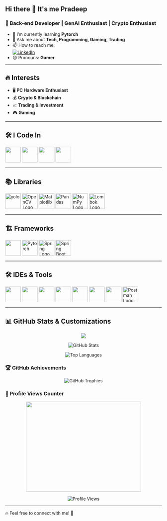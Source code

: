 ## Hi there 👋 It's me Pradeep  

### 🚀 Back-end Developer | GenAI Enthusiast | Crypto Enthusiast 

- 🤖 I’m currently learning **Pytorch**  
- 💬 Ask me about **Tech, Programming, Gaming, Trading**  
- 📫 How to reach me:  
  [![LinkedIn](https://img.shields.io/badge/LinkedIn-0077B5?style=for-the-badge&logo=linkedin&logoColor=white)](https://www.linkedin.com/in/pradeep-m-43aa2427a/)  
- 😄 Pronouns: **Gamer**  

---

## 🔥 Interests  

- 🖥️ **PC Hardware Enthusiast**  
- 💰 **Crypto & Blockchain**  
- 📈 **Trading & Investment**  
- 🎮 **Gaming**  

---

## 🛠 I Code In  
<p>
  <img height="50" width="50" src="https://img.icons8.com/color/48/000000/python.png"/>
  <img height="50" width="50" src="https://img.icons8.com/color/48/000000/mysql-logo.png"/>
  <img height="50" width="50" src="https://img.icons8.com/?size=100&id=38561&format=png&color=000000" />
  <img height="50" width="50" src="https://img.icons8.com/color/48/000000/java-coffee-cup-logo.png"/>
  
</p>

---

## 📚 Libraries  
<p>
   <img height="50" width="50" src="https://cdn.prod.website-files.com/680a070c3b99253410dd3dcf/680a070c3b99253410dd4128_Ultrlytics%20YOLO%20Vision%20RGB%20White.avif" alt="yolo"/>
  <img height="50" width="50" src="https://img.icons8.com/?size=100&id=apebs8fnmi4m&format=png&color=000000" alt="OpenCV Logo"/>
  <img height="50" width="50" src="https://img.icons8.com/?size=100&id=TkX1totjFmAD&format=png&color=000000" alt="Matplotlib"/>
  <img height="50" width="50" src="https://img.icons8.com/?size=100&id=xSkewUSqtErH&format=png&color=000000" alt="Pandas"/>
  <img height="50" width="50" src="https://img.icons8.com/?size=100&id=aR9CXyMagKIS&format=png&color=000000" alt="NumPy Logo"/>
  <img height="50" width="50" src="https://img.icons8.com/?size=100&id=Un8ABnYg43SH&format=png&color=FA5252" alt="Lombok Logo"/>
</p>

---

## 🏗 Frameworks  
<p>
  <img height="50" width="50" src="https://assets.streamlinehq.com/image/private/w_300,h_300,ar_1/f_auto/v1/icons/3/fastapi-icon-72blnc5ihz9c30ltfruvm.png/fastapi-icon-sv7hsd0o3donlq26es2lr.png?_a=DATAg1AAZAA0" />
  <img height="50" width="50" src="https://img.icons8.com/?size=100&id=O6SWwpPIM0GB&format=png&color=000000" alt="Pytorch"/>
  <img height="50" width="50" src="https://img.icons8.com/?size=100&id=90519&format=png&color=000000" alt="Spring Logo"/>
  <img height="50" width="50" src="https://img.icons8.com/?size=100&id=A3Ulk2RcONKs&format=png&color=000000" alt="Spring Boot Logo"/>
</p>

---

## 🛠 IDEs & Tools  
<p>
  <img height="50" width="50" src="https://img.icons8.com/?size=100&id=rdKV2dee9wxd&format=png&color=000000"  />
  <img height="50" width="50" src="https://img.icons8.com/color/48/000000/visual-studio-code-2019.png"/>
  <img height="50" width="50" src="https://img.icons8.com/color/48/000000/pycharm.png"/>
  <img height="50" width="50" src="https://img.icons8.com/color/50/000000/git.png"/>
  <img height="50" width="50" src="https://img.icons8.com/?size=100&id=121485&format=png&color=000000"/>
  <img height="50" width="50" src="https://img.icons8.com/?size=100&id=61466&format=png&color=000000"/>
  <img height="50" width="50" src="https://img.icons8.com/?size=100&id=EgOU93v1DHjU&format=png&color=000000"/>
  <img height="50" width="50" src="https://img.icons8.com/?size=100&id=QEQQKirln6Tf&format=png&color=000000" alt="Postman Logo"/>
</p>



---

## 📊 GitHub Stats & Customizations
<p align="CENTER">
  <img src="https://github-readme-streak-stats.herokuapp.com/?user=mpradeep2005&theme=radical"/>
</p>

<p align="CENTER">
  <img src="https://github-readme-stats.vercel.app/api?username=mpradeep2005&show_icons=true&theme=radical" alt="GitHub Stats"/>
</p>

<p align="CENTER">
  <img src="https://github-readme-stats.vercel.app/api/top-langs/?username=mpradeep2005&layout=compact&theme=radical" alt="Top Languages"/>
</p>

### 🏆 GitHub Achievements  
<p align="CENTER">
  <img src="https://github-profile-trophy.vercel.app/?username=mpradeep2005&theme=darkhub&no-frame=true&margin-w=10" alt="GitHub Trophies"/>
</p>

### 👀 Profile Views Counter  
<p align="CENTER">
  <img width="370" height="290" src="https://media3.giphy.com/media/v1.Y2lkPTc5MGI3NjExcDhrdHdjYWRob3p4MjFzb3o0eDF5ZmJ2MnB3Nm54NzQ4aGp6Z2tuaiZlcD12MV9pbnRlcm5hbF9naWZfYnlfaWQmY3Q9Zw/78XCFBGOlS6keY1Bil/giphy.gif">
</p>

<p align="CENTER">
  <img src="https://komarev.com/ghpvc/?username=mpradeep2005&color=blue" alt="Profile Views"/>
</p>

---

🔥 Feel free to connect with me! 🚀
